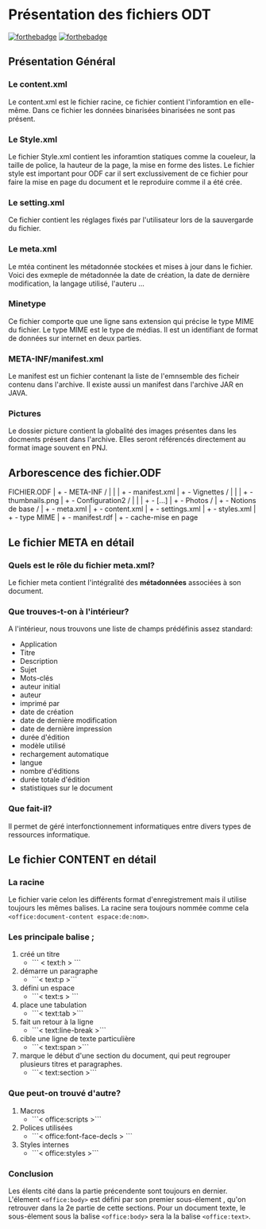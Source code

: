 # Présentation des fichiers ODT

[![forthebadge](https://forthebadge.com/images/badges/made-with-java.svg)](https://forthebadge.com)
[![forthebadge](https://forthebadge.com/images/badges/open-source.svg)](https://forthebadge.com)

## Présentation Général

### Le content.xml

Le content.xml est le fichier racine, ce fichier contient l'inforamtion en elle-même. 
Dans ce fichier les données binarisées binarisées ne sont pas présent.

### Le Style.xml

Le fichier Style.xml contient les inforamtion statiques comme la coueleur, la taille de police, la hauteur de la page, la mise en forme des listes.
Le fichier style est important pour ODF car il sert exclussivement de ce fichier pour faire la mise en page du document et le reproduire comme il
a été crée.

### Le setting.xml

Ce fichier contient les réglages fixés par l'utilisateur lors de la sauvergarde du fichier.

### Le meta.xml

Le mtéa continent les métadonnée stockées et mises à jour dans le fichier.
Voici des exmeple de métadonnée la date de création, la date de dernière modification, la langage utilisé, l'auteru ...

### Minetype

Ce fichier comporte que une ligne sans extension qui précise le type MIME du fichier.
Le type MIME est le type de médias. Il est un identifiant de format de données sur internet en deux parties.

### META-INF/manifest.xml

Le manifest est un fichier contenant la liste de l'emnsemble des ficheir contenu dans l'archive. 
Il existe aussi un manifest dans l'archive JAR en JAVA.

### Pictures

Le dossier picture contient la globalité des images présentes dans les docments présent dans l'archive. 
Elles seront référencés directement au format image souvent en PNJ.

## Arborescence des fichier.ODF

FICHIER.ODF
	|
	+ - META-INF /
	|   |
	|   + - manifest.xml
	|
	+ - Vignettes /
	|   |
	|   + - thumbnails.png
	|
	+ - Configuration2 /
	|   |
	|   + - [...]
	|
	+ - Photos /
	|
	+ - Notions de base /
	|
	+ - meta.xml
	|
	+ - content.xml
	|
	+ - settings.xml
	|
	+ - styles.xml
	|
	+ - type MIME
	|
	+ - manifest.rdf
	|
	+ - cache-mise en page

## Le fichier META en détail

### Quels est le rôle du fichier meta.xml?

Le fichier meta contient l'intégralité des __métadonnées__ associées à son document.

### Que trouves-t-on à l'intérieur?

A l'intérieur, nous trouvons une liste de champs prédéfinis assez standard: 
<ul>
    <li>Application</li>
    <li>Titre</li>
    <li>Description</li>
    <li>Sujet</li>
    <li>Mots-clés</li>    
    <li>auteur initial</li>
    <li>auteur</li>
    <li>imprimé par</li>
    <li>date de création </li>
    <li>date de dernière modification</li>
    <li>date de dernière impression</li>
    <li>durée d'édition</li>
    <li>modèle utilisé</li>
    <li>rechargement automatique </li>
    <li>langue</li>
    <li>nombre d'éditions</li>
    <li>durée totale d'édition</li>
    <li>statistiques sur le document</li>
</ul>

### Que fait-il?

Il permet de géré interfonctionnement informatiques entre divers types de ressources informatique.

## Le fichier CONTENT en détail

### La racine

Le fichier varie celon les différents format d'enregistrement mais il utilise toujours les mêmes balises.
La racine sera toujours nommée comme cela ```<office:document-content espace:de:nom>```.

### Les principale balise ;

<ol>
  <li>créé un titre
    <ul>
      <li>
        ``` < text:h > ```
      </li>
     </ul>
   </li>
   <li>démarre un paragraphe
    <ul>
      <li>```< text:p >```</li>
     </ul>
   </li>
   <li>défini un espace
    <ul>
      <li>```< text:s > ```</li>
     </ul>
   </li>
   <li>place une tabulation
    <ul>
      <li>```< text:tab >```</li>
     </ul>
   </li>
   <li>fait un retour à la ligne
    <ul>
      <li>```< text:line-break >```</li>
     </ul>
   </li>
   <li>cible une ligne de texte particulière
    <ul>
      <li>```< text:span >```</li>
     </ul>
   </li>
   <li>marque le début d'une section du document, qui peut regrouper plusieurs titres et paragraphes.
    <ul>
      <li>```< text:section >```</li>
     </ul>
   </li>
</ol>

### Que peut-on trouvé d'autre?

<ol>
  <li>Macros
    <ul>
      <li>```< office:scripts >```</li>
     </ul>
   </li>
   <li>Polices utilisées
    <ul>
      <li>```< office:font-face-decls > ```</li>
     </ul>
   </li>
   <li>Styles internes
    <ul>
      <li>```< office:styles >```</li>
     </ul>
   </li>
</ol>

### Conclusion

Les élents cité dans la partie précendente sont toujours en dernier.
L'élement ```<office:body>``` est défini par son premier sous-élement , qu'on retrouver dans la 2e partie de cette sections.
Pour un document texte, le sous-élement sous la balise ```<office:body>``` sera la la balise ```<office:text>```.